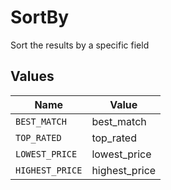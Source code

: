 # SortBy

Sort the results by a specific field


## Values

| Name            | Value           |
| --------------- | --------------- |
| `BEST_MATCH`    | best_match      |
| `TOP_RATED`     | top_rated       |
| `LOWEST_PRICE`  | lowest_price    |
| `HIGHEST_PRICE` | highest_price   |